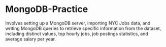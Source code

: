 # MongoDB-Practice
 Involves setting up a MongoDB server, importing NYC Jobs data, and writing MongoDB queries to retrieve specific information from the dataset, including distinct values, top hourly jobs, job postings statistics, and average salary per year.
